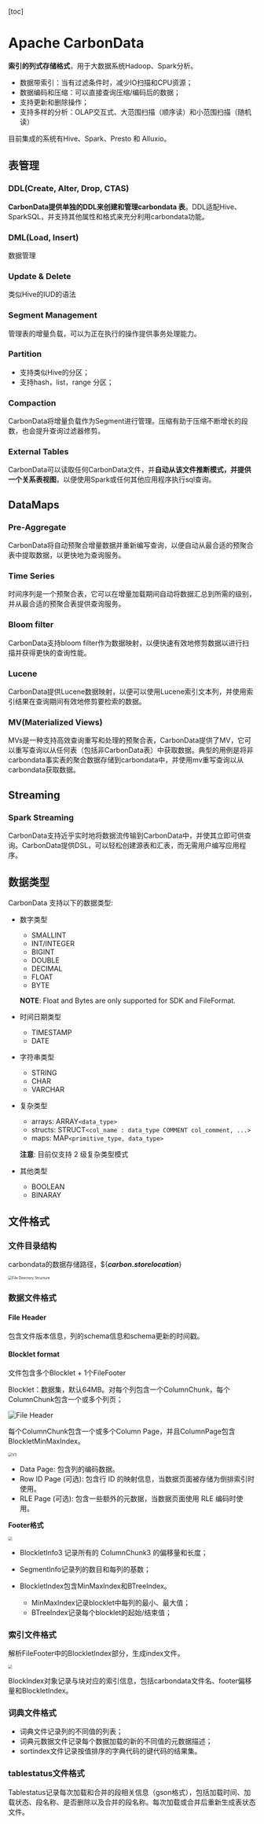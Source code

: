 [toc]

# Apache CarbonData

**索引的列式存储格式**，用于大数据系统Hadoop、Spark分析。

- 数据带索引：当有过滤条件时，减少IO扫描和CPU资源；
- 数据编码和压缩：可以直接查询压缩/编码后的数据；
- 支持更新和删除操作；
- 支持多样的分析：OLAP交互式、大范围扫描（顺序读）和小范围扫描（随机读）

目前集成的系统有Hive、Spark、Presto 和 Alluxio。

## 表管理

### DDL(Create, Alter, Drop, CTAS)

**CarbonData提供单独的DDL来创建和管理carbondata 表**。DDL适配Hive、SparkSQL，并支持其他属性和格式来充分利用carbondata功能。

### DML(Load, Insert)

数据管理

### Update & Delete

类似Hive的IUD的语法

### Segment Management

管理表的增量负载，可以为正在执行的操作提供事务处理能力。

### Partition

- 支持类似Hive的分区；
- 支持hash，list，range 分区；

### Compaction

CarbonData将增量负载作为Segment进行管理。压缩有助于压缩不断增长的段数，也会提升查询过滤器修剪。

### External Tables

CarbonData可以读取任何CarbonData文件，并**自动从该文件推断模式，并提供一个关系表视图**，以便使用Spark或任何其他应用程序执行sql查询。



## DataMaps

### Pre-Aggregate

CarbonData将自动预聚合增量数据并重新编写查询，以便自动从最合适的预聚合表中提取数据，以更快地为查询服务。

### Time Series

时间序列是一个预聚合表，它可以在增量加载期间自动将数据汇总到所需的级别，并从最合适的预聚合表提供查询服务。

### Bloom filter

CarbonData支持bloom filter作为数据映射，以便快速有效地修剪数据以进行扫描并获得更快的查询性能。

### Lucene

CarbonData提供Lucene数据映射，以便可以使用Lucene索引文本列，并使用索引结果在查询期间有效地修剪要检索的数据。

### MV(Materialized Views)

MVs是一种支持高效查询重写和处理的预聚合表，CarbonData提供了MV，它可以重写查询以从任何表（包括非CarbonData表）中获取数据。典型的用例是将非carbondata事实表的聚合数据存储到carbondata中，并使用mv重写查询以从carbondata获取数据。

## Streaming

### Spark Streaming

CarbonData支持近乎实时地将数据流传输到CarbonData中，并使其立即可供查询。CarbonData提供DSL，可以轻松创建源表和汇表，而无需用户编写应用程序。

## 数据类型

CarbonData 支持以下的数据类型:

- 数字类型

  - SMALLINT
  - INT/INTEGER
  - BIGINT
  - DOUBLE
  - DECIMAL
  - FLOAT
  - BYTE

  **NOTE**: Float and Bytes are only supported for SDK and FileFormat.

- 时间日期类型

  - TIMESTAMP
  - DATE

- 字符串类型

  - STRING
  - CHAR
  - VARCHAR

- 复杂类型

  - arrays: ARRAY`<data_type>`
  - structs: STRUCT`<col_name : data_type COMMENT col_comment, ...>`
  - maps: MAP`<primitive_type, data_type>`

  **注意**: 目前仅支持 2 级复杂类型模式

- 其他类型

  - BOOLEAN
  - BINARAY



## 文件格式

### 文件目录结构

carbondata的数据存储路径，${***carbon.storelocation***}

<img src="pics/carbondata_file_structure.png" alt="File Directory Structure" style="zoom:50%;" />



### 数据文件格式

#### File Header

包含文件版本信息，列的schema信息和schema更新的时间戳。

#### Blocklet format

文件包含多个Blocklet + 1个FileFooter

Blocklet：数据集，默认64MB。对每个列包含一个ColumnChunk，每个ColumnChunk包含一个或多个列页；

![File Header](pics/carbon_data_file_structure_new.png)

每个ColumnChunk包含一个或多个Column Page，并且ColumnPage包含BlockletMinMaxIndex。

<img src="pics/carbondata_file_v3.png" alt="V3" style="zoom:50%;" />

- Data Page: 包含列的编码数据。
- Row ID Page (可选): 包含行 ID 的映射信息，当数据页面被存储为倒排索引时使用。
- RLE Page (可选): 包含一些额外的元数据，当数据页面使用 RLE 编码时使用。

**Footer格式**

<img src="pics/carbon_data_file_footer.png" style="zoom:50%;" >

- BlockletInfo3 记录所有的 ColumnChunk3 的偏移量和长度；

- SegmentInfo记录列的数目和每列的基数；
- BlockletIndex包含MinMaxIndex和BTreeIndex。
  - MinMaxIndex记录blocklet中每列的最小、最大值；
  - BTreeIndex记录每个blocklet的起始/结束值；

### 索引文件格式

解析FileFooter中的BlockletIndex部分，生成index文件。

<img src="pics/carbondata_file_index.png" style="zoom:50%;" >

BlockIndex对象记录与块对应的索引信息，包括carbondata文件名、footer偏移量和BlockletIndex。

### 词典文件格式

- 词典文件记录列的不同值的列表；
- 词典元数据文件记录每个数据加载的新的不同值的元数据描述；
- sortindex文件记录按值排序的字典代码的键代码的结果集。

### tablestatus文件格式

Tablestatus记录每次加载和合并的段相关信息（gson格式），包括加载时间、加载状态、段名称、是否删除以及合并的段名称。每次加载或合并后重新生成表状态文件。
